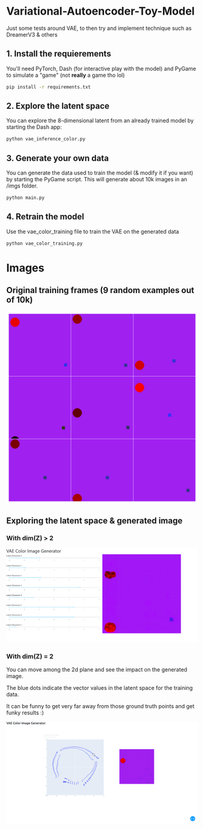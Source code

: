 # Variational-Autoencoder-Toy-Model
Just some tests around VAE, to then try and implement technique such as DreamerV3 &amp; others

## 1. Install the requierements
You'll need PyTorch, Dash (for interactive play with the model) and PyGame to simulate a "game" (not **really** a game tho lol)

```bash
pip install -r requirements.txt
```

## 2. Explore the latent space
You can explore the 8-dimensional latent from an already trained model by starting the Dash app:

```bash
python vae_inference_color.py
```

## 3. Generate your own data
You can generate the data used to train the model (& modify it if you want) by starting the PyGame script. This will generate about 10k images in an /imgs folder.

```bash
python main.py
```

## 4. Retrain the model
Use the vae_color_training file to train the VAE on the generated data

```bash
python vae_color_training.py
```

# Images

## Original training frames (9 random examples out of 10k)

![](README_imgs/env_grid.png)

## Exploring the latent space & generated image
### With dim(Z) > 2
![](README_imgs/interface.png)

### With dim(Z) = 2
You can move among the 2d plane and see the impact on the generated image.

The blue dots indicate the vector values in the latent space for the training data.

It can be funny to get very far away from those ground truth points and get funky results :)

![](README_imgs/interface_2d.png)